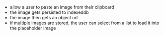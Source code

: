 
- allow a user to paste an image from their clipboard
- the image gets persisted to indexeddb
- the image then gets an object url
- if multiple images are stored, the user can select from a list to load it into the placeholder image
